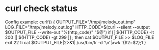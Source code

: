 curl check status
=====================
 <p> Config example:
curlf() {
  OUTPUT_FILE="/tmp/jmelody_out.tmp"
  LOG_FILE="/tmp/jmelody_out.log"
  HTTP_CODE=$(curl --silent --output $OUTPUT_FILE --write-out "%{http_code}" "$@")
  if [[ ${HTTP_CODE} -lt 200 || ${HTTP_CODE} -gt 299 ]] ; then
    cat $OUTPUT_FILE >> $LOG_FILE
    exit 22
  fi
  cat $OUTPUT_FILE|2>&1| /usr/bin/tr -d '\n'|awk '{$2=$2};1
}


